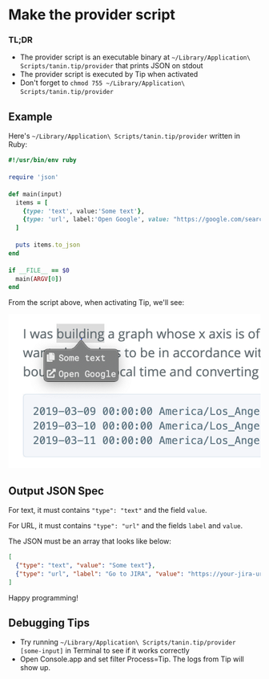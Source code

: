 Make the provider script
=========================

### TL;DR 

* The provider script is an executable binary at `~/Library/Application\ Scripts/tanin.tip/provider` that prints JSON on stdout
* The provider script is executed by Tip when activated
* Don't forget to `chmod 755 ~/Library/Application\ Scripts/tanin.tip/provider`


Example
--------

Here's `~/Library/Application\ Scripts/tanin.tip/provider` written in Ruby:

```ruby
#!/usr/bin/env ruby

require 'json'

def main(input)
  items = [
    {type: 'text', value:'Some text'},
    {type: 'url', label:'Open Google', value: "https://google.com/search?q=#{input}"}
  ]

  puts items.to_json
end

if __FILE__ == $0
  main(ARGV[0])
end
```

From the script above, when activating Tip, we'll see:

![Example](example.png)


Output JSON Spec
-----------------

For text, it must contains `"type": "text"` and the field `value`.

For URL, it must contains `"type": "url"` and the fields `label` and `value`.

The JSON must be an array that looks like below:

```json
[
  {"type": "text", "value": "Some text"},
  {"type": "url", "label": "Go to JIRA", "value": "https://your-jira-url/JIRA-0001"},
]
```

Happy programming!


Debugging Tips
---------------

* Try running `~/Library/Application\ Scripts/tanin.tip/provider [some-input]` in Terminal to see if it works correctly
* Open Console.app and set filter Process=Tip. The logs from Tip will show up.
